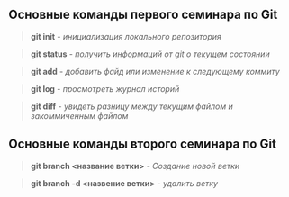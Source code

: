 ## Основные команды первого семинара по Git

> **git init** - *инициализация локального репозитория*

> **git status** - *получить информаций от git о текущем состоянии*

> **git add** - *добавить файд или изменение к следующему коммиту*

> **git log** - *просмотреть журнал историй*

> **git diff** - *увидеть разницу между текущим файлом и закоммиченным файлом*

## Основные команды второго семинара по Git

>**git branch <название ветки>** - *Создание новой ветки*

> **git branch -d <назвение ветки>** - *удалить ветку*
